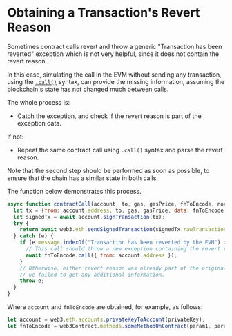 # Obtaining a Transaction's Revert Reason

Sometimes contract calls revert and throw a generic "Transaction has been reverted" exception which is not very helpful, since it does not contain the revert reason.

In this case, simulating the call in the EVM without sending any transaction, using the [`.call()`](https://web3js.readthedocs.io/en/v1.2.11/web3-eth-contract.html#methods-mymethod-call) syntax, can provide the missing information, assuming the blockchain's state has not changed much between calls.

The whole process is:

* Catch the exception, and check if the revert reason is part of the exception data.

If not:

* Repeat the same contract call using `.call()` syntax and parse the revert reason.

Note that the second step should be performed as soon as possible, to ensure that the chain has a similar state in both calls.

The function below demonstrates this process.

```javascript
async function contractCall(account, to, gas, gasPrice, fnToEncode, nonce) {
  let tx = {from: account.address, to, gas, gasPrice, data: fnToEncode.encodeABI(), nonce};
  let signedTx = await account.signTransaction(tx);
  try {
    return await web3.eth.sendSignedTransaction(signedTx.rawTransaction);
  } catch (e) {
    if (e.message.indexOf("Transaction has been reverted by the EVM") >= 0) {
      // This call should throw a new exception containing the revert reason
      await fnToEncode.call({ from: account.address });
    }
    // Otherwise, either revert reason was already part of the original error or
    // we failed to get any additional information.
    throw e;
  }
}
```

Where `account` and `fnToEncode` are obtained, for example, as follows:

```javascript
let account = web3.eth.accounts.privateKeyToAccount(privateKey);
let fnToEncode = web3Contract.methods.someMethodOnContract(param1, param2);
```
